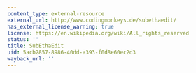 ```yaml
---
content_type: external-resource
external_url: http://www.codingmonkeys.de/subethaedit/
has_external_license_warning: true
license: https://en.wikipedia.org/wiki/All_rights_reserved
status: ''
title: SubEthaEdit
uid: 5acb2857-8986-40dd-a393-f0d8e60ec2d3
wayback_url: ''
---
```

